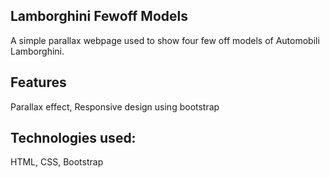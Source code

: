 Lamborghini Fewoff Models
-
  A simple parallax webpage used to show four few off models of Automobili Lamborghini.

Features
-
  Parallax effect,
  Responsive design using bootstrap

Technologies used:
-
  HTML,
  CSS,
  Bootstrap
